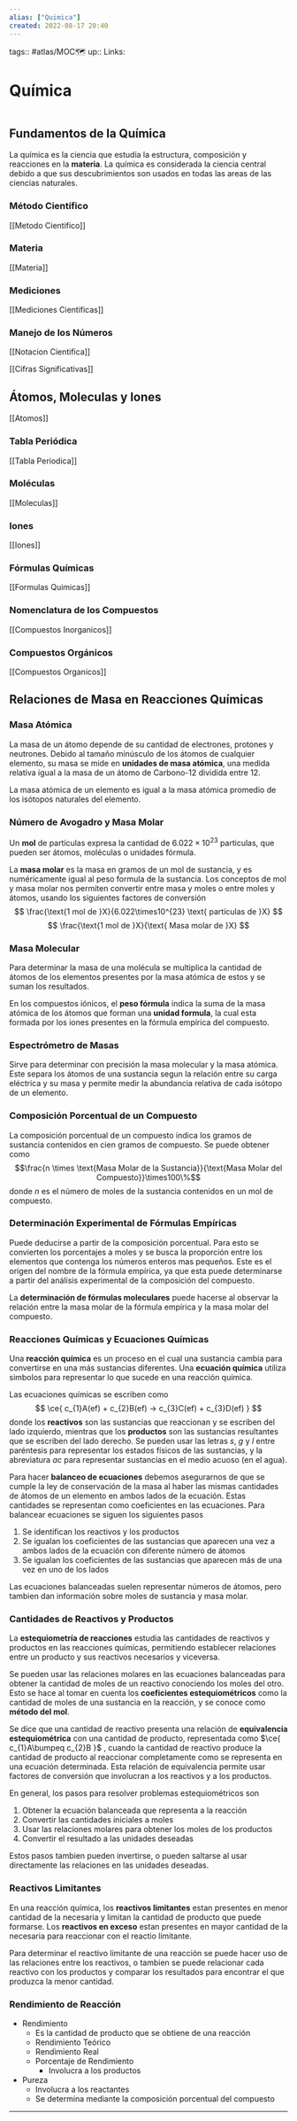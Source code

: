 ```yaml
---
alias: ["Quimica"]
created: 2022-08-17 20:40
---
```

tags:: #atlas/MOC🗺 
up:: 
Links: 
# Química
```toc
```

## Fundamentos de la Química
La química es la ciencia que estudia la estructura, composición y reacciones en la **materia**. La química es considerada la ciencia central debido a que sus descubrimientos son usados en todas las areas de las ciencias naturales.

### Método Científico
[[Metodo Cientifico]]

### Materia
[[Materia]]

### Mediciones
[[Mediciones Cientificas]]

### Manejo de los Números
[[Notacion Cientifica]]

[[Cifras Significativas]]

## Átomos, Moleculas y Iones
[[Atomos]]

### Tabla Periódica
[[Tabla Periodica]]

### Moléculas
[[Moleculas]]

### Iones
[[Iones]]

### Fórmulas Químicas
[[Formulas Quimicas]]

### Nomenclatura de los Compuestos
[[Compuestos Inorganicos]]

### Compuestos Orgánicos
[[Compuestos Organicos]]

## Relaciones de Masa en Reacciones Químicas
### Masa Atómica
La masa de un átomo depende de su cantidad de electrones, protones y neutrones. Debido al tamaño minúsculo de los átomos de cualquier elemento, su masa se mide en **unidades de masa atómica**, una medida relativa igual a la masa de un átomo de Carbono-12 dividida entre 12.

La masa atómica de un elemento es igual a la masa atómica promedio de los isótopos naturales del elemento.

### Número de Avogadro y Masa Molar
Un **mol** de partículas expresa la cantidad de $6.022\times10^{23}$ particulas, que pueden ser átomos, moléculas o unidades fórmula.

La **masa molar** es la masa en gramos de un mol de sustancia, y es numéricamente igual al peso formula de la sustancia. Los conceptos de mol y masa molar nos permiten convertir entre masa y moles o entre moles y átomos, usando los siguientes factores de conversión $$
\frac{\text{1 mol de }X}{6.022\times10^{23} \text{ partículas de }X}
$$
$$
\frac{\text{1 mol de }X}{\text{ Masa molar de }X}
$$

### Masa Molecular
Para determinar la masa de una molécula se multiplica la cantidad de átomos de los elementos presentes por la masa atómica de estos y se suman los resultados.

En los compuestos iónicos, el **peso fórmula** indica la suma de la masa atómica de los átomos que forman una **unidad formula**, la cual esta formada por los iones presentes en la fórmula empírica del compuesto.

### Espectrómetro de Masas
Sirve para determinar con precisión la masa molecular y la masa atómica. Este separa los átomos de una sustancia segun la relación entre su carga eléctrica y su masa y permite medir la abundancia relativa de cada isótopo de un elemento.

### Composición Porcentual de un Compuesto
La composición porcentual de un compuesto indica los gramos de sustancia contenidos en cien gramos de compuesto. Se puede obtener como $$\frac{n \times \text{Masa Molar de la Sustancia}}{\text{Masa Molar del Compuesto}}\times100\%$$
donde $n$ es el número de moles de la sustancia contenidos en un mol de compuesto.

### Determinación Experimental de Fórmulas Empíricas
Puede deducirse a partir de la composición porcentual. Para esto se convierten los porcentajes a moles y se busca la proporción entre los elementos que contenga los números enteros mas pequeños. Este es el origen del nombre de la fórmula empírica, ya que esta puede determinarse a partir del análisis experimental de la composición del compuesto.

La **determinación de fórmulas moleculares** puede hacerse al observar la relación entre la masa molar de la fórmula empírica y la masa molar del compuesto.

### Reacciones Químicas y Ecuaciones Químicas
Una **reacción química** es un proceso en el cual una sustancia cambia para convertirse en una más sustancias diferentes. Una **ecuación química** utiliza simbolos para representar lo que sucede en una reacción química.

Las ecuaciones químicas se escriben como $$
\ce{ c_{1}A(ef) + c_{2}B(ef)  -> c_{3}C(ef) + c_{3}D(ef) }
$$ donde los **reactivos** son las sustancias que reaccionan y se escriben del lado izquierdo, mientras que los **productos** son las sustancias resultantes que se escriben del lado derecho. Se pueden usar las letras *s*, *g* y *l* entre paréntesis para representar los estados físicos de las sustancias, y la abreviatura *ac* para representar sustancias en el medio acuoso (en el agua).

Para hacer **balanceo de ecuaciones** debemos asegurarnos de que se cumple la ley de conservación de la masa al haber las mismas cantidades de átomos de un elemento en ambos lados de la ecuación. Estas cantidades se representan como coeficientes en las ecuaciones. Para balancear ecuaciones se siguen los siguientes pasos
1. Se identifican los reactivos y los productos
2. Se igualan los coeficientes de las sustancias que aparecen una vez a ambos lados de la ecuación con diferente número de átomos
3. Se igualan los coeficientes de las sustancias que aparecen más de una vez en uno de los lados

Las ecuaciones balanceadas suelen representar números de átomos, pero tambien dan información sobre moles de sustancia y masa molar.

### Cantidades de Reactivos y Productos
La **estequiometría de reacciones** estudia las cantidades de reactivos y productos en las reacciones químicas, permitiendo establecer relaciones entre un producto y sus reactivos necesarios y viceversa.

Se pueden usar las relaciones molares en las ecuaciones balanceadas para obtener la cantidad de moles de un reactivo conociendo los moles del otro. Esto se hace al tomar en cuenta los **coeficientes estequiométricos** como la cantidad de moles de una sustancia en la reacción, y se conoce como **método del mol**. 

Se dice que una cantidad de reactivo presenta una relación de **equivalencia estequiométrica** con una cantidad de producto, representada como $\ce{ c_{1}A\bumpeq c_{2}B }$ , cuando la cantidad de reactivo produce la cantidad de producto al reaccionar completamente como se representa en una ecuación determinada. Esta relación de equivalencia permite usar factores de conversión que involucran a los reactivos y a los productos.

En general, los pasos para resolver problemas estequiométricos son
1. Obtener la ecuación balanceada que representa a la reacción
2. Convertir las cantidades iniciales a moles
3. Usar las relaciones molares para obtener los moles de los productos
4. Convertir el resultado a las unidades deseadas

Estos pasos tambien pueden invertirse, o pueden saltarse al usar directamente las relaciones en las unidades deseadas.

### Reactivos Limitantes
En una reacción química, los **reactivos limitantes** estan presentes en menor cantidad de la necesaria y limitan la cantidad de producto que puede formarse. Los **reactivos en exceso** estan presentes en mayor cantidad de la necesaria para reaccionar con el reactio limitante.

Para determinar el reactivo limitante de una reacción se puede hacer uso de las relaciones entre los reactivos, o tambien se puede relacionar cada reactivo con los productos y comparar los resultados para encontrar el que produzca la menor cantidad.

### Rendimiento de Reacción
- Rendimiento
	- Es la cantidad de producto que se obtiene de una reacción
	- Rendimiento Teórico
	- Rendimiento Real
	- Porcentaje de Rendimiento
		- Involucra a los productos
- Pureza
	- Involucra a los reactantes
	- Se determina mediante la composición porcentual del compuesto
___
